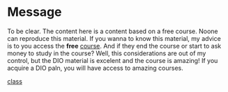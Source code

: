 # Message

To be clear. The content here is a content based on a free course. Noone can reproduce this material. If you wanna to know this material, my advice is to you access the **free** [course](https://web.dio.me/track/coding-the-future-claro-java-spring-boot). And if they end the course or start to ask money to study in the course? Well, this considerations are out of my control, but the DIO material is excelent and the course is amazing! If you acquire a DIO paln, you will have access to amazing courses.


[class](https://web.dio.me/course/ganhando-produtividade-com-stream-api/learning/c5a5d84d-ff2a-43da-a8f0-796cc6aca2e2?back=/track/coding-the-future-claro-java-spring-boot&tab=undefined&moduleId=undefined)
